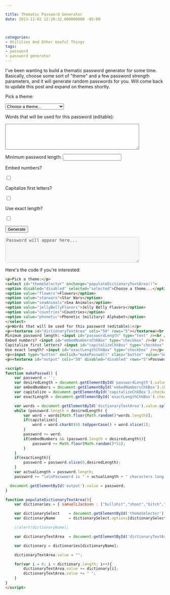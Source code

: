 ```yaml
---

title: Thematic Password Generator
date: 2013-11-02 12:20:32.000000000 -05:00



categories:
- Utilities And Other Useful Things
tags:
- password
- password generator
---
```

<p>I've been wanting to build a thematic password generator for some time. Basically, choose some sort of "theme" and a few password strength parameters, and it will generate random passwords for you. Will come back to update this post and expand on themes shortly.</p>
<p>Pick a theme:</p>
<select id="themeSelector" onchange="populateDictionaryTextArea()">
<option disabled="disabled" selected="selected">Choose a theme...</option>
<option value="flowers">Flowers</option>
<option value="starwars">Star Wars</option>
<option value="seaAnimals">Sea Animals</option>
<option value="jellyBellyFlavors">Jelly Belly Flavors</option>
<option value="countries">Countries</option>
<option value="phonetic">Phonetic (military) Alphabet</option>
</select>
<p>Words that will be used for this password (editable):</p>
<p><textarea id="dictionaryTextArea" cols="50" rows="5"></textarea></p>
Minimum password length: <input id="passwordLength" type="text" /><br />
<div>
<p class="align-left" style="padding-right:10px;">Embed numbers?</p>
<p class="checkboxThree align-left">
	<input type="checkbox" id="embedNumbersChkBox" />
	<label for="embedNumbersChkBox"></label>
</p>
</div>

<div style="clear:both;"></div>

<div>
<p class="align-left" style="padding-right:10px;">Capitalize first letters?</p>
<p class="checkboxThree align-left">
	<input type="checkbox" id="capitalizeChkBox" />
	<label for="capitalizeChkBox"></label>
</p>
</div>

<div style="clear:both;"></div>

<div>
<p class="align-left" style="padding-right:10px;">Use exact length?</p>
<p class="checkboxThree align-left">
	<input type="checkbox" id="exactLengthChkBox" />
	<label for="exactLengthChkBox"></label>
</p>
</div>

<div style="clear:both;"></div>

<p><input type="button" onclick="makePasswd()" class="btn btn--large btn--success" value="Generate" /></p>

<p><textarea id="output" cols="50" disabled="disabled" rows="5">Password will appear here...</textarea></p>

<script>
function makePasswd() {
    var password = '';
    var desiredLength = document.getElementById('passwordLength').value;
    var embedNumbers = document.getElementById('embedNumbersChkBox').checked;
    var capitalize = document.getElementById('capitalizeChkBox').checked;
    var exactLength = document.getElementById('exactLengthChkBox').checked;

	var words = document.getElementById('dictionaryTextArea').value.split(" ");
    while (password.length < desiredLength) {
        var word = words[Math.floor(Math.random()*words.length)];
        if(capitalize){
            word = word.charAt(0).toUpperCase() + word.slice(1);
        }
        password += word;
        if(embedNumbers && (password.length < desiredLength)){
            password += Math.floor(Math.random()*51);
        }
    }
    if(exactLength){
        password = password.slice(0,desiredLength);
    }
    var actualLength = password.length;
    password += "\n\nPasswword is " + actualLength + " characters long.";

  document.getElementById('output').value = password;
}

function populateDictionaryTextArea(){
	var dictionaries = { samuelLJackson : ["bullshit","shoot","bitch","kneecaps","goddamn","money","motherfucker","Winston","motherfucker","shot","understand","asses","dead","fucking","fried","chicken","shit","transitional","kill","shit","case","dumbass","duty","booty","motherfucker","righteous","ezekiel","brother","tyranny","filthy","pumpkin-pie","AK-47","kill","absolutely","snakes","plane","zeus","fuck","shove","lightning-bolt","ass","goddamn","shark","enough"], pokemon: ["Bulbasaur","Ivysaur","Venusaur","Charmander","Charmeleon","Charizard","Squirtle","Wartortle","Blastoise","Caterpie","Metapod","Butterfree","Weedle","Kakuna","Beedrill","Pidgey","Pidgeotto","Pidgeot","Rattata","Raticate","Spearow","Fearow","Ekans","Arbok","Pikachu","Raichu","Sandshrew","Sandslash","Nidoran","Nidorina","Nidoqueen","Nidoran","Nidorino","Nidoking","Clefairy","Clefable","Vulpix","Ninetales","Jigglypuff","Wigglytuff","Zubat","Golbat","Oddish","Gloom","Vileplume","Paras","Parasect","Venonat","Venomoth","Diglett","Dugtrio","Meowth","Persian","Psyduck","Golduck","Mankey","Primeape","Growlithe","Arcanine","Poliwag","Poliwhirl","Poliwrath","Abra","Kadabra","Alakazam","Machop","Machoke","Machamp","Bellsprout","Weepinbell","Victreebel","Tentacool","Tentacruel","Geodude","Graveler","Golem","Ponyta","Rapidash","Slowpoke","Slowbro","Magnemite","Magneton","Farfetchd","Doduo","Dodrio","Seel","Dewgong","Grimer","Muk","Shellder","Cloyster","Gastly","Haunter","Gengar","Onix","Drowzee","Hypno","Krabby","Kingler","Voltorb","Electrode","Exeggcute","Exeggutor","Cubone","Marowak","Hitmonlee","Hitmonchan","Lickitung","Koffing","Weezing","Rhyhorn","Rhydon","Chansey","Tangela","Kangaskhan","Horsea","Seadra","Goldeen","Seaking","Staryu","Starmie","Mr. Mime","Scyther","Jynx","Electabuzz","Magmar","Pinsir","Tauros","Magikarp","Gyarados","Lapras","Ditto","Eevee","Vaporeon","Jolteon","Flareon","Porygon","Omanyte","Omastar","Kabuto","Kabutops","Aerodactyl","Snorlax","Articuno","Zapdos","Moltres","Dratini","Dragonair","Dragonite","Mewtwo","Mew†","Chikorita","Bayleef","Meganium","Cyndaquil","Quilava","Typhlosion","Totodile","Croconaw","Feraligatr","Sentret","Furret","Hoothoot","Noctowl","Ledyba","Ledian","Spinarak","Ariados","Crobat","Chinchou","Lanturn","Pichu","Cleffa","Igglybuff","Togepi","Togetic","Natu","Xatu","Mareep","Flaaffy","Ampharos","Bellossom","Marill","Azumarill","Sudowoodo","Politoed","Hoppip","Skiploom","Jumpluff","Aipom","Sunkern","Sunflora","Yanma","Wooper","Quagsire","Espeon","Umbreon","Murkrow","Slowking","Misdreavus","Unown","Wobbuffet","Girafarig","Pineco","Forretress","Dunsparce","Gligar","Steelix","Snubbull","Granbull","Qwilfish","Scizor","Shuckle","Heracross","Sneasel","Teddiursa","Ursaring","Slugma","Magcargo","Swinub","Piloswine","Corsola","Remoraid","Octillery","Delibird","Mantine","Skarmory","Houndour","Houndoom","Kingdra","Phanpy","Donphan","Porygon2","Stantler","Smeargle","Tyrogue","Hitmontop","Smoochum","Elekid","Magby","Miltank","Blissey","Raikou","Entei","Suicune","Larvitar","Pupitar","Tyranitar","Lugia†","Ho-Oh†","Celebi†","Treecko","Grovyle","Sceptile","Torchic","Combusken","Blaziken","Mudkip","Marshtomp","Swampert","Poochyena","Mightyena","Zigzagoon","Linoone","Wurmple","Silcoon","Beautifly","Cascoon","Dustox","Lotad","Lombre","Ludicolo","Seedot","Nuzleaf","Shiftry","Taillow","Swellow","Wingull","Pelipper","Ralts","Kirlia","Gardevoir","Surskit","Masquerain","Shroomish","Breloom","Slakoth","Vigoroth","Slaking","Nincada","Ninjask","Shedinja","Whismur","Loudred","Exploud","Makuhita","Hariyama","Azurill","Nosepass","Skitty","Delcatty","Sableye","Mawile","Aron","Lairon","Aggron","Meditite","Medicham","Electrike","Manectric","Plusle","Minun","Volbeat","Illumise","Roselia","Gulpin","Swalot","Carvanha","Sharpedo","Wailmer","Wailord","Numel","Camerupt","Torkoal","Spoink","Grumpig","Spinda","Trapinch","Vibrava","Flygon","Cacnea","Cacturne","Swablu","Altaria","Zangoose","Seviper","Lunatone","Solrock","Barboach","Whiscash","Corphish","Crawdaunt","Baltoy","Claydol","Lileep","Cradily","Anorith","Armaldo","Feebas","Milotic","Castform","Kecleon","Shuppet","Banette","Duskull","Dusclops","Tropius","Chimecho","Absol","Wynaut","Snorunt","Glalie","Spheal","Sealeo","Walrein","Clamperl","Huntail","Gorebyss","Relicanth","Luvdisc","Bagon","Shelgon","Salamence","Beldum","Metang","Metagross","Regirock","Regice","Registeel","Latias","Latios","Kyogre","Groudon","Rayquaza","Jirachi†","Deoxys†","Turtwig","Grotle","Torterra","Chimchar","Monferno","Infernape","Piplup","Prinplup","Empoleon","Starly","Staravia","Staraptor","Bidoof","Bibarel","Kricketot","Kricketune","Shinx","Luxio","Luxray","Budew","Roserade","Cranidos","Rampardos","Shieldon","Bastiodon","Burmy","Wormadam","Mothim","Combee","Vespiquen","Pachirisu","Buizel","Floatzel","Cherubi","Cherrim","Shellos","Gastrodon","Ambipom","Drifloon","Drifblim","Buneary","Lopunny","Mismagius","Honchkrow","Glameow","Purugly","Chingling","Stunky","Skuntank","Bronzor","Bronzong","Bonsly","Mime Jr.","Happiny","Chatot","Spiritomb","Gible","Gabite","Garchomp","Munchlax","Riolu","Lucario","Hippopotas","Hippowdon","Skorupi","Drapion","Croagunk","Toxicroak","Carnivine","Finneon","Lumineon","Mantyke","Snover","Abomasnow","Weavile","Magnezone","Lickilicky","Rhyperior","Tangrowth","Electivire","Magmortar","Togekiss","Yanmega","Leafeon","Glaceon","Gliscor","Mamoswine","Porygon-Z","Gallade","Probopass","Dusknoir","Froslass","Rotom","Uxie","Mesprit","Azelf","Dialga","Palkia","Heatran","Regigigas","Giratina","Cresselia","Swoobat"], flowers: ["alstroemeria","amaranthus","amaryllis","anemone","anthurium","asters","buplerum","callalilies","callalily","carnation","mum","chrysanthemum","coxcomb","daisy","curly-willow","daffodils","dahlias","delphinium","gerbera","ginger","gladiouli","heather","heliconia","hyacinth","hydrangeas","hypericum","iris","kangaroo-paw","larkspur","leptospermum","liatris","lilies","limonium","lisianthus","asters","narcissus","orchids","pearl-blossom","peonies","poinsettia","protea","quince","ranunculus","roses","snapdragons","soldaster","sunflowers","tulips","viburnum","waxflower"], starwars: ["tan-tan","luke","han","skywalker","solo","bacta","at-at","at-st","wookie","wampa","hoth","empire","dark","side","force","leia","princess","speeder","tie-fighter","deathstar","feeling","lightsaber","x-wing","b-wing","y-wing","a-wing","millenium","falcon","destroyer","star","imperial","sith","jedi","knight","tie-bomber","blaster","shield","shields","endor","coruscant","clones","deathsticks","kaashyyk","bothans","proton","torpedo","attack","formation","spacestation","chewbacca","c3po","r2d2","droid","anakin","obi-wan","kenobi","maul","darth","vader","palpatine","emperor","operational","alderaan"], seaAnimals: ["anemone","eel","carp","pike","walleye","clownfish","kraken","barracuda","shark","angelfish","squid","octopus","crab","lobster","urchin","whale","dolphin","seasnake","manatee","cuttlefish","conch","cod","salmon","tuna","barnacle","anchovy","albacore","coral","seal","flounder","goldfish","grouper","guppy","haddock","halibut","herring","jellyfish","lamprey","manta-ray","stingray","minnow","mollusk","mussel","narwhal","nautilus","nettlefish","orca","otter","oyster","plankton","piranha","sardine","shrimp","starfish","sturgeon","trout","turtle","walrus"], jellyBellyFlavors: ["cream","soda","root","beer","berry","blue","blueberry","bubble","gum","buttered","popcorn","cantaloupe","cappuccino","caramel","corn","chili","mango","chocolate","pudding","cinnamon","coconut","cotton","candy","crushed","pineapple","dr.pepper","french","vanilla","green","apple","island","punch","juicy","pear","kiwi","lemon","drop","lemon","lime","licorice","mango","margarita","mixed","berry","smoothie","orange","sherbet","peach","piña","colada","plum","pomegranate","raspberry","red","apple","sizzling","cinnamon","sour","cherry","strawberry","cheesecake","strawberry","daiquiri","strawberry","jam","sunkist","lemon","sunkist","lime","sunkist","orange","sunkist","pink","grapefruit","sunkist","tangerine","toasted","marshmallow","top","banana","tutti-fruitti","very","cherry","watermelon","wild","blackberry"], countries:["afghanistan","albania","algeria","american-samoa","andorra","angola","anguilla","antigua","barbuda","argentina","armenia","aruba","australia","austria","azerbaijan","bahamas","bahrain","bangladesh","barbados","belarus","belgium","belize","benin","bermuda","bhutan","bolivia","bosnia-herzegovina","botswana","bouvet-island","brazil","brunei","bulgaria","burkina-faso","burundi","cambodia","cameroon","canada","cape-verde","cayman-islands","central-african-republic","chad","chile","china","christmas-island","cocos-(keeling)-islands","colombia","comoros","zaire","cook-islands","costa-rica","croatia","cuba","cyprus","czech-republic","denmark","djibouti","dominica","dominican-republic","ecuador","egypt","el-salvador","equatorial-guinea","eritrea","estonia","ethiopia","falkland-islands","faroe-islands","fiji","finland","france","french-guiana","gabon","gambia","georgia","germany","ghana","gibraltar","greece","greenland","grenada","guadeloupe","guam","guatemala","guinea","guinea-bissau","guyana","haiti","holy-see","honduras","hong-kong","hungary","iceland","india","indonesia","iran","iraq","ireland","israel","italy","ivory-coast","jamaica","japan","jordan","kazakhstan","kenya","kiribati","kuwait","kyrgyzstan","laos","latvia","lebanon","lesotho","liberia","libya","liechtenstein","lithuania","luxembourg","macau","macedonia","madagascar","malawi","malaysia","maldives","mali","malta","marshall-islands","martinique","mauritania","mauritius","mayotte","mexico","micronesia","moldova","monaco","mongolia","montenegro","montserrat","morocco","mozambique","myanmar","namibia","nauru","nepal","netherlands","antilles","new-caledonia","new-zealand","nicaragua","niger","nigeria","niue","norfolk-island","north-korea","northern-mariana-islands","norway","oman","pakistan","palau","panama","papua-new-guinea","paraguay","peru","philippines","pitcairn-island","poland","polynesia","portugal","puerto-rico","qatar","reunion","romania","russia","rwanda","saint-helena","saint-kitts-and-nevis","saint-lucia","saint-pierre-and-miquelon","saint-vincent-and-grenadines","samoa","san-marino","sao-tome-and-principe","saudi-arabia","senegal","serbia","seychelles","sierra-leone","singapore","slovakia","slovenia","solomon-islands","somalia","south-africa","south-georgia-and-south-sandwich-islands","south-korea","south-sudan","spain","sri-lanka","sudan","suriname","svalbard-and-jan-mayen-islands","swaziland","sweden","switzerland","syria","taiwan","tajikistan","tanzania","thailand","timor-leste","togo","tokelau","tonga","trinidad-and-tobago","tunisia","turkey","turkmenistan","turks-and-caicos-islands","tuvalu","uganda","ukraine","united-arab-emirates","united-kingdom","united-states","uruguay","uzbekistan","vanuatu","venezuela","vietnam","virgin-islands","wallis-and-futuna-islands","yemen","zambia","zimbabwe"], phonetic : ["alpha","bravo","charlie","delta","echo","foxtrot","gulf","hotel","india","juliet","kilo","lima","mike","november","oscar","papa","quebec","romeo","sierra","tango","uniform","victor","whiskey","x-ray","yankee","zulu"] };

	var dictionarySelect 	= document.getElementById('themeSelector');
	var dictionaryName		= dictionarySelect.options[dictionarySelect.selectedIndex].value;

	//alert(dictionaryName);

	var dictionaryTextArea	= document.getElementById('dictionaryTextArea');

	var dictionary = dictionaries[dictionaryName];

	dictionaryTextArea.value = "";

	for(var i = 0; i < dictionary.length; i++){
		dictionaryTextArea.value += dictionary[i];
		dictionaryTextArea.value += " ";
	}
}
</script>

Here's the code if you're interested:

```html
<p>Pick a theme:</p>
<select id="themeSelector" onchange="populateDictionaryTextArea()">
<option disabled="disabled" selected="selected">Choose a theme...</option>
<option value="flowers">Flowers</option>
<option value="starwars">Star Wars</option>
<option value="seaAnimals">Sea Animals</option>
<option value="jellyBellyFlavors">Jelly Belly Flavors</option>
<option value="countries">Countries</option>
<option value="phonetic">Phonetic (military) Alphabet</option>
</select>
<p>Words that will be used for this password (editable):</p>
<p><textarea id="dictionaryTextArea" cols="50" rows="5"></textarea><br />
Minimum password length: <input id="passwordLength" type="text" /><br />
Embed numbers? <input id="embedNumbersChkBox" type="checkbox" /><br />
Capitalize first letters? <input id="capitalizeChkBox" type="checkbox" /><br />
Use exact length? <input id="exactLengthChkBox" type="checkbox" /></p>
<p><input type="button" onclick="makePasswd()" class="button" value="Generate" /></p>
<p><textarea id="output" cols="50" disabled="disabled" rows="5">Password will appear here...</textarea></p>

<script>
function makePasswd() {
    var password = '';
    var desiredLength = document.getElementById('passwordLength').value;
    var embedNumbers = document.getElementById('embedNumbersChkBox').checked;
    var capitalize = document.getElementById('capitalizeChkBox').checked;
    var exactLength = document.getElementById('exactLengthChkBox').checked;

	var words = document.getElementById('dictionaryTextArea').value.split(" ");
    while (password.length < desiredLength) {
        var word = words[Math.floor(Math.random()*words.length)];
        if(capitalize){
            word = word.charAt(0).toUpperCase() + word.slice(1);
        }
        password += word;
        if(embedNumbers && (password.length < desiredLength)){
            password += Math.floor(Math.random()*51);
        }
    }
    if(exactLength){
        password = password.slice(0,desiredLength);
    }
    var actualLength = password.length;
    password += "\n\nPasswword is " + actualLength + " characters long.";

  document.getElementById('output').value = password;
}

function populateDictionaryTextArea(){
	var dictionaries = { samuelLJackson : ["bullshit","shoot","bitch","kneecaps","goddamn","money","motherfucker","Winston","motherfucker","shot","understand","asses","dead","fucking","fried","chicken","shit","transitional","kill","shit","case","dumbass","duty","booty","motherfucker","righteous","ezekiel","brother","tyranny","filthy","pumpkin-pie","AK-47","kill","absolutely","snakes","plane","zeus","fuck","shove","lightning-bolt","ass","goddamn","shark","enough"], pokemon: ["Bulbasaur","Ivysaur","Venusaur","Charmander","Charmeleon","Charizard","Squirtle","Wartortle","Blastoise","Caterpie","Metapod","Butterfree","Weedle","Kakuna","Beedrill","Pidgey","Pidgeotto","Pidgeot","Rattata","Raticate","Spearow","Fearow","Ekans","Arbok","Pikachu","Raichu","Sandshrew","Sandslash","Nidoran","Nidorina","Nidoqueen","Nidoran","Nidorino","Nidoking","Clefairy","Clefable","Vulpix","Ninetales","Jigglypuff","Wigglytuff","Zubat","Golbat","Oddish","Gloom","Vileplume","Paras","Parasect","Venonat","Venomoth","Diglett","Dugtrio","Meowth","Persian","Psyduck","Golduck","Mankey","Primeape","Growlithe","Arcanine","Poliwag","Poliwhirl","Poliwrath","Abra","Kadabra","Alakazam","Machop","Machoke","Machamp","Bellsprout","Weepinbell","Victreebel","Tentacool","Tentacruel","Geodude","Graveler","Golem","Ponyta","Rapidash","Slowpoke","Slowbro","Magnemite","Magneton","Farfetchd","Doduo","Dodrio","Seel","Dewgong","Grimer","Muk","Shellder","Cloyster","Gastly","Haunter","Gengar","Onix","Drowzee","Hypno","Krabby","Kingler","Voltorb","Electrode","Exeggcute","Exeggutor","Cubone","Marowak","Hitmonlee","Hitmonchan","Lickitung","Koffing","Weezing","Rhyhorn","Rhydon","Chansey","Tangela","Kangaskhan","Horsea","Seadra","Goldeen","Seaking","Staryu","Starmie","Mr. Mime","Scyther","Jynx","Electabuzz","Magmar","Pinsir","Tauros","Magikarp","Gyarados","Lapras","Ditto","Eevee","Vaporeon","Jolteon","Flareon","Porygon","Omanyte","Omastar","Kabuto","Kabutops","Aerodactyl","Snorlax","Articuno","Zapdos","Moltres","Dratini","Dragonair","Dragonite","Mewtwo","Mew†","Chikorita","Bayleef","Meganium","Cyndaquil","Quilava","Typhlosion","Totodile","Croconaw","Feraligatr","Sentret","Furret","Hoothoot","Noctowl","Ledyba","Ledian","Spinarak","Ariados","Crobat","Chinchou","Lanturn","Pichu","Cleffa","Igglybuff","Togepi","Togetic","Natu","Xatu","Mareep","Flaaffy","Ampharos","Bellossom","Marill","Azumarill","Sudowoodo","Politoed","Hoppip","Skiploom","Jumpluff","Aipom","Sunkern","Sunflora","Yanma","Wooper","Quagsire","Espeon","Umbreon","Murkrow","Slowking","Misdreavus","Unown","Wobbuffet","Girafarig","Pineco","Forretress","Dunsparce","Gligar","Steelix","Snubbull","Granbull","Qwilfish","Scizor","Shuckle","Heracross","Sneasel","Teddiursa","Ursaring","Slugma","Magcargo","Swinub","Piloswine","Corsola","Remoraid","Octillery","Delibird","Mantine","Skarmory","Houndour","Houndoom","Kingdra","Phanpy","Donphan","Porygon2","Stantler","Smeargle","Tyrogue","Hitmontop","Smoochum","Elekid","Magby","Miltank","Blissey","Raikou","Entei","Suicune","Larvitar","Pupitar","Tyranitar","Lugia†","Ho-Oh†","Celebi†","Treecko","Grovyle","Sceptile","Torchic","Combusken","Blaziken","Mudkip","Marshtomp","Swampert","Poochyena","Mightyena","Zigzagoon","Linoone","Wurmple","Silcoon","Beautifly","Cascoon","Dustox","Lotad","Lombre","Ludicolo","Seedot","Nuzleaf","Shiftry","Taillow","Swellow","Wingull","Pelipper","Ralts","Kirlia","Gardevoir","Surskit","Masquerain","Shroomish","Breloom","Slakoth","Vigoroth","Slaking","Nincada","Ninjask","Shedinja","Whismur","Loudred","Exploud","Makuhita","Hariyama","Azurill","Nosepass","Skitty","Delcatty","Sableye","Mawile","Aron","Lairon","Aggron","Meditite","Medicham","Electrike","Manectric","Plusle","Minun","Volbeat","Illumise","Roselia","Gulpin","Swalot","Carvanha","Sharpedo","Wailmer","Wailord","Numel","Camerupt","Torkoal","Spoink","Grumpig","Spinda","Trapinch","Vibrava","Flygon","Cacnea","Cacturne","Swablu","Altaria","Zangoose","Seviper","Lunatone","Solrock","Barboach","Whiscash","Corphish","Crawdaunt","Baltoy","Claydol","Lileep","Cradily","Anorith","Armaldo","Feebas","Milotic","Castform","Kecleon","Shuppet","Banette","Duskull","Dusclops","Tropius","Chimecho","Absol","Wynaut","Snorunt","Glalie","Spheal","Sealeo","Walrein","Clamperl","Huntail","Gorebyss","Relicanth","Luvdisc","Bagon","Shelgon","Salamence","Beldum","Metang","Metagross","Regirock","Regice","Registeel","Latias","Latios","Kyogre","Groudon","Rayquaza","Jirachi†","Deoxys†","Turtwig","Grotle","Torterra","Chimchar","Monferno","Infernape","Piplup","Prinplup","Empoleon","Starly","Staravia","Staraptor","Bidoof","Bibarel","Kricketot","Kricketune","Shinx","Luxio","Luxray","Budew","Roserade","Cranidos","Rampardos","Shieldon","Bastiodon","Burmy","Wormadam","Mothim","Combee","Vespiquen","Pachirisu","Buizel","Floatzel","Cherubi","Cherrim","Shellos","Gastrodon","Ambipom","Drifloon","Drifblim","Buneary","Lopunny","Mismagius","Honchkrow","Glameow","Purugly","Chingling","Stunky","Skuntank","Bronzor","Bronzong","Bonsly","Mime Jr.","Happiny","Chatot","Spiritomb","Gible","Gabite","Garchomp","Munchlax","Riolu","Lucario","Hippopotas","Hippowdon","Skorupi","Drapion","Croagunk","Toxicroak","Carnivine","Finneon","Lumineon","Mantyke","Snover","Abomasnow","Weavile","Magnezone","Lickilicky","Rhyperior","Tangrowth","Electivire","Magmortar","Togekiss","Yanmega","Leafeon","Glaceon","Gliscor","Mamoswine","Porygon-Z","Gallade","Probopass","Dusknoir","Froslass","Rotom","Uxie","Mesprit","Azelf","Dialga","Palkia","Heatran","Regigigas","Giratina","Cresselia","Swoobat"], flowers: ["alstroemeria","amaranthus","amaryllis","anemone","anthurium","asters","buplerum","callalilies","callalily","carnation","mum","chrysanthemum","coxcomb","daisy","curly-willow","daffodils","dahlias","delphinium","gerbera","ginger","gladiouli","heather","heliconia","hyacinth","hydrangeas","hypericum","iris","kangaroo-paw","larkspur","leptospermum","liatris","lilies","limonium","lisianthus","asters","narcissus","orchids","pearl-blossom","peonies","poinsettia","protea","quince","ranunculus","roses","snapdragons","soldaster","sunflowers","tulips","viburnum","waxflower"], starwars: ["tan-tan","luke","han","skywalker","solo","bacta","at-at","at-st","wookie","wampa","hoth","empire","dark","side","force","leia","princess","speeder","tie-fighter","deathstar","feeling","lightsaber","x-wing","b-wing","y-wing","a-wing","millenium","falcon","destroyer","star","imperial","sith","jedi","knight","tie-bomber","blaster","shield","shields","endor","coruscant","clones","deathsticks","kaashyyk","bothans","proton","torpedo","attack","formation","spacestation","chewbacca","c3po","r2d2","droid","anakin","obi-wan","kenobi","maul","darth","vader","palpatine","emperor","operational","alderaan"], seaAnimals: ["anemone","eel","carp","pike","walleye","clownfish","kraken","barracuda","shark","angelfish","squid","octopus","crab","lobster","urchin","whale","dolphin","seasnake","manatee","cuttlefish","conch","cod","salmon","tuna","barnacle","anchovy","albacore","coral","seal","flounder","goldfish","grouper","guppy","haddock","halibut","herring","jellyfish","lamprey","manta-ray","stingray","minnow","mollusk","mussel","narwhal","nautilus","nettlefish","orca","otter","oyster","plankton","piranha","sardine","shrimp","starfish","sturgeon","trout","turtle","walrus"], jellyBellyFlavors: ["cream","soda","root","beer","berry","blue","blueberry","bubble","gum","buttered","popcorn","cantaloupe","cappuccino","caramel","corn","chili","mango","chocolate","pudding","cinnamon","coconut","cotton","candy","crushed","pineapple","dr.pepper","french","vanilla","green","apple","island","punch","juicy","pear","kiwi","lemon","drop","lemon","lime","licorice","mango","margarita","mixed","berry","smoothie","orange","sherbet","peach","piña","colada","plum","pomegranate","raspberry","red","apple","sizzling","cinnamon","sour","cherry","strawberry","cheesecake","strawberry","daiquiri","strawberry","jam","sunkist","lemon","sunkist","lime","sunkist","orange","sunkist","pink","grapefruit","sunkist","tangerine","toasted","marshmallow","top","banana","tutti-fruitti","very","cherry","watermelon","wild","blackberry"], countries:["afghanistan","albania","algeria","american-samoa","andorra","angola","anguilla","antigua","barbuda","argentina","armenia","aruba","australia","austria","azerbaijan","bahamas","bahrain","bangladesh","barbados","belarus","belgium","belize","benin","bermuda","bhutan","bolivia","bosnia-herzegovina","botswana","bouvet-island","brazil","brunei","bulgaria","burkina-faso","burundi","cambodia","cameroon","canada","cape-verde","cayman-islands","central-african-republic","chad","chile","china","christmas-island","cocos-(keeling)-islands","colombia","comoros","zaire","cook-islands","costa-rica","croatia","cuba","cyprus","czech-republic","denmark","djibouti","dominica","dominican-republic","ecuador","egypt","el-salvador","equatorial-guinea","eritrea","estonia","ethiopia","falkland-islands","faroe-islands","fiji","finland","france","french-guiana","gabon","gambia","georgia","germany","ghana","gibraltar","greece","greenland","grenada","guadeloupe","guam","guatemala","guinea","guinea-bissau","guyana","haiti","holy-see","honduras","hong-kong","hungary","iceland","india","indonesia","iran","iraq","ireland","israel","italy","ivory-coast","jamaica","japan","jordan","kazakhstan","kenya","kiribati","kuwait","kyrgyzstan","laos","latvia","lebanon","lesotho","liberia","libya","liechtenstein","lithuania","luxembourg","macau","macedonia","madagascar","malawi","malaysia","maldives","mali","malta","marshall-islands","martinique","mauritania","mauritius","mayotte","mexico","micronesia","moldova","monaco","mongolia","montenegro","montserrat","morocco","mozambique","myanmar","namibia","nauru","nepal","netherlands","antilles","new-caledonia","new-zealand","nicaragua","niger","nigeria","niue","norfolk-island","north-korea","northern-mariana-islands","norway","oman","pakistan","palau","panama","papua-new-guinea","paraguay","peru","philippines","pitcairn-island","poland","polynesia","portugal","puerto-rico","qatar","reunion","romania","russia","rwanda","saint-helena","saint-kitts-and-nevis","saint-lucia","saint-pierre-and-miquelon","saint-vincent-and-grenadines","samoa","san-marino","sao-tome-and-principe","saudi-arabia","senegal","serbia","seychelles","sierra-leone","singapore","slovakia","slovenia","solomon-islands","somalia","south-africa","south-georgia-and-south-sandwich-islands","south-korea","south-sudan","spain","sri-lanka","sudan","suriname","svalbard-and-jan-mayen-islands","swaziland","sweden","switzerland","syria","taiwan","tajikistan","tanzania","thailand","timor-leste","togo","tokelau","tonga","trinidad-and-tobago","tunisia","turkey","turkmenistan","turks-and-caicos-islands","tuvalu","uganda","ukraine","united-arab-emirates","united-kingdom","united-states","uruguay","uzbekistan","vanuatu","venezuela","vietnam","virgin-islands","wallis-and-futuna-islands","yemen","zambia","zimbabwe"], phonetic : ["alpha","bravo","charlie","delta","echo","foxtrot","gulf","hotel","india","juliet","kilo","lima","mike","november","oscar","papa","quebec","romeo","sierra","tango","uniform","victor","whiskey","x-ray","yankee","zulu"] };

	var dictionarySelect 	= document.getElementById('themeSelector');
	var dictionaryName		= dictionarySelect.options[dictionarySelect.selectedIndex].value;

	//alert(dictionaryName);

	var dictionaryTextArea	= document.getElementById('dictionaryTextArea');

	var dictionary = dictionaries[dictionaryName];

	dictionaryTextArea.value = "";

	for(var i = 0; i < dictionary.length; i++){
		dictionaryTextArea.value += dictionary[i];
		dictionaryTextArea.value += " ";
	}
}
</script>
```
